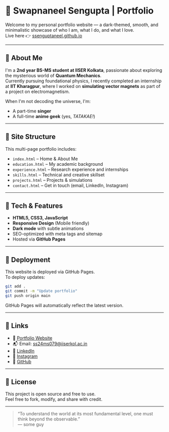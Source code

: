 # 🌌 Swapnaneel Sengupta | Portfolio

Welcome to my personal portfolio website — a dark-themed, smooth, and minimalistic showcase of who I am, what I do, and what I love.  
Live here 👉 [ssenguptaneel.github.io](https://ssenguptaneel.github.io/portfolio/index.html)

---

## 🧠 About Me

I'm a **2nd year BS-MS student at IISER Kolkata**, passionate about exploring the mysterious world of **Quantum Mechanics**.  
Currently pursuing foundational physics, I recently completed an internship at **IIT Kharagpur**, where I worked on **simulating vector magnets** as part of a project on electromagnetism.

When I'm not decoding the universe, I'm:
- A part-time **singer**
- A full-time **anime geek** (yes, *TATAKAE!*)

---

## 🧩 Site Structure

This multi-page portfolio includes:

- `index.html` – Home & About Me
- `education.html` – My academic background
- `experience.html` – Research experience and internships
- `skills.html` – Technical and creative skillset
- `projects.html` – Projects & simulations
- `contact.html` – Get in touch (email, LinkedIn, Instagram)

---

## 🎨 Tech & Features

- **HTML5, CSS3, JavaScript**
- **Responsive Design** (Mobile friendly)
- **Dark mode** with subtle animations
- SEO-optimized with meta tags and sitemap
- Hosted via **GitHub Pages**

---

## 🚀 Deployment

This website is deployed via GitHub Pages.  
To deploy updates:

```bash
git add .
git commit -m "Update portfolio"
git push origin main
```

GitHub Pages will automatically reflect the latest version.

---

## 🔗 Links

- 🔗 [Portfolio Website](https://ssenguptaneel.github.io)
- 📬 Email: ss24ms079@iiserkol.ac.in 
- 💼 [LinkedIn](www.linkedin.com/in/swapnaneel-sengupta)
- 📸 [Instagram](https://www.instagram.com/namikaze.neel.14/?__pwa=1#)
- 🧠 [GitHub](https://github.com/SSenguptaNeel)

---

## 📜 License

This project is open source and free to use.  
Feel free to fork, modify, and share with credit.

---

> “To understand the world at its most fundamental level, one must think beyond the observable.”  
> — some guy
